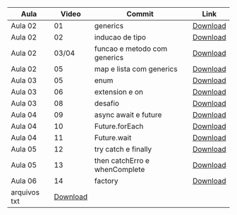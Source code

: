 Aula | Video | Commit | Link
------ | ------ | ------ | ------
Aula 02| 01 | generics | [Download](https://github.com/treinaweb/treinaweb-dart-topicos-avancados/archive/a12d01968aba44f25c9daf1cbddff807e2106a98.zip)
Aula 02| 02 | inducao de tipo | [Download](https://github.com/treinaweb/treinaweb-dart-topicos-avancados/archive/b4fe2d30eae153c0e1dbe1b77aa9f9c4289f9212.zip)
Aula 02| 03/04 | funcao e metodo com generics | [Download](https://github.com/treinaweb/treinaweb-dart-topicos-avancados/archive/cfe268a63a1749b43aac7417e4280e9550f0dc6a.zip)
Aula 02| 05 | map e lista com generics | [Download](https://github.com/treinaweb/treinaweb-dart-topicos-avancados/archive/1883da4a9ccfb6a5e2372dd44b98f682dac47364.zip)
Aula 03 | 05 | enum | [Download](https://github.com/treinaweb/treinaweb-dart-topicos-avancados/archive/f10666eabd3f8c2efb582dea3d1af686fe90a080.zip)
Aula 03 | 06 | extension e on | [Download](https://github.com/treinaweb/treinaweb-dart-topicos-avancados/archive/fa57ca2ed0f8f9c831a2f8ab1c0bade2618cba06.zip)
Aula 03 | 08 | desafio | [Download](https://github.com/treinaweb/treinaweb-dart-topicos-avancados/archive/cfdc71fbfcd1b28085feb162674cc0a08032738b.zip)
Aula 04 | 09 | async await e future | [Download](https://github.com/treinaweb/treinaweb-dart-topicos-avancados/archive/d74acd100ee943533ee50b608bdd881ea7df55cc.zip)
Aula 04 | 10 | Future.forEach | [Download](https://github.com/treinaweb/treinaweb-dart-topicos-avancados/archive/b18a3c69101a84ebc658cd180f78e08c5e2eca1b.zip)
Aula 04 | 11 | Future.wait | [Download](https://github.com/treinaweb/treinaweb-dart-topicos-avancados/archive/5990df1bd6452a0a8f58721777c511f3c9cd52c3.zip)
Aula 05 | 12 | try catch e finally | [Download](https://github.com/treinaweb/treinaweb-dart-topicos-avancados/archive/2f18312e76f851f6249d59284581cc9f02dc1bee.zip)
Aula 05 | 13 | then catchErro e whenComplete | [Download](https://github.com/treinaweb/treinaweb-dart-topicos-avancados/archive/0baf7e819147fc7a5a8d1516eac5a39478492311.zip)
Aula 06 | 14 | factory | [Download](https://github.com/treinaweb/treinaweb-dart-topicos-avancados/archive/ba8b1110f71d02f65aeb7af766433727710091bf.zip)
arquivos txt | [Download](https://github.com/treinaweb/treinaweb-dart-topicos-avancados/archive/e3cd234ea44c26d7908cb08011346cdf594434a4.zip)
